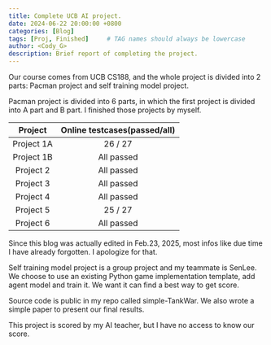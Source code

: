 ```yaml
---
title: Complete UCB AI project.
date: 2024-06-22 20:00:00 +0800
categories: [Blog]
tags: [Proj, Finished]     # TAG names should always be lowercase
author: <Cody_G>
description: Brief report of completing the project.
---
```


Our course comes from UCB CS188, and the whole project is divided into 2 parts: Pacman project and self training model project.


Pacman project is divided into 6 parts, in which the first project is divided into A part and B part. I finished those projects by myself.

|  Project   | Online testcases(passed/all) |
| :--------: | :--------------------------: |
| Project 1A |           26 / 27            |
| Project 1B |          All passed          |
| Project 2  |          All passed          |
| Project 3  |          All passed          |
| Project 4  |          All passed          |
| Project 5  |           25 / 27            |
| Project 6  |          All passed          |

Since this blog was actually edited in Feb.23, 2025, most infos like due time I have already forgotten. I apologize for that.


Self training model project is a group project and my teammate is SenLee. We choose to use an existing Python game implementation template, add agent model and train it. We want it can find a best way to get score.


Source code is public in my repo called simple-TankWar. We also wrote a simple paper to present our final results.


This project is scored by my AI teacher, but I have no access to know our score.